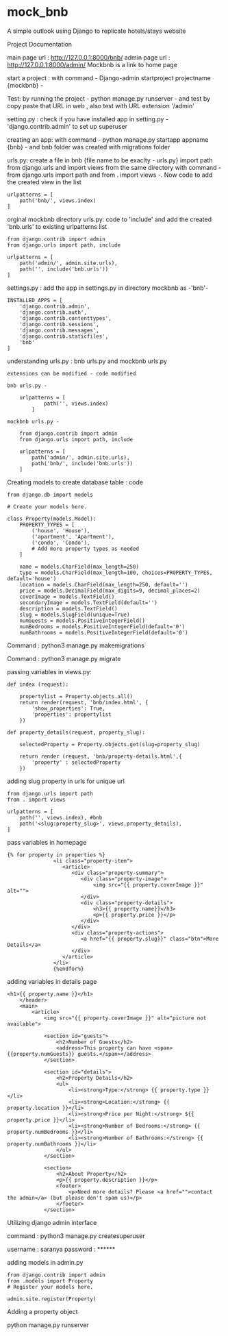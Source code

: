 # mock_bnb
 A simple outlook using Django to replicate hotels/stays website

 Project Documentation 
  

main page url : http://127.0.0.1:8000/bnb/
admin page url : http://127.0.0.1:8000/admin/
Mockbnb is a link to home page 


start a project : with command - Django-admin startproject projectname {mockbnb} -

Test:  by running the project - python manage.py runserver - and test by copy paste that URL in web , also test with URL extension '/admin' 

setting.py : check if you have installed app in setting.py - 'django.contrib.admin' to set up superuser 

creating an app: with command - python manage.py startapp appname {bnb} - and bnb folder was created with migrations folder

urls.py: create a file in bnb {file name to be exaclty - urls.py} import path from django.urls and import views from the same directory with command -from django.urls import path
and from . import views -. Now code to add the created view in the list

	urlpatterns = [
		path('bnb/', views.index)
	]
	
orginal mockbnb directory urls.py: code to 'include' and add the created 'bnb.urls' to existing urlpatterns list 

	from django.contrib import admin
	from django.urls import path, include

	urlpatterns = [
		path('admin/', admin.site.urls),
		path('', include('bnb.urls'))
	]
	

settings.py : add the app in settings.py in directory mockbnb as -'bnb'-

	INSTALLED_APPS = [
		'django.contrib.admin',
		'django.contrib.auth',
		'django.contrib.contenttypes',
		'django.contrib.sessions',
		'django.contrib.messages',
		'django.contrib.staticfiles',
		'bnb'
	]
	
understanding urls.py : bnb urls.py and mockbnb urls.py 

	extensions can be modified - code modified 

	bnb urls.py - 

		urlpatterns = [
				path('', views.index)
			]

	mockbnb urls.py - 

		from django.contrib import admin
		from django.urls import path, include

		urlpatterns = [
			path('admin/', admin.site.urls),
			path('bnb/', include('bnb.urls'))
		]

Creating models to create database table : code 

	from django.db import models

	# Create your models here.

	class Property(models.Model):
		PROPERTY_TYPES = [
			('house', 'House'),
			('apartment', 'Apartment'),
			('condo', 'Condo'),
			# Add more property types as needed
		]

		name = models.CharField(max_length=250)
		type = models.CharField(max_length=100, choices=PROPERTY_TYPES, default='house')
		location = models.CharField(max_length=250, default='')
		price = models.DecimalField(max_digits=9, decimal_places=2)
		coverImage = models.TextField()
		secondaryImage = models.TextField(default='')
		description = models.TextField()
		slug = models.SlugField(unique=True)
		numGuests = models.PositiveIntegerField()
		numBedrooms = models.PositiveIntegerField(default='0')
		numBathrooms = models.PositiveIntegerField(default='0')
			
Command : python3 manage.py makemigrations

Command : python3 manage.py migrate

passing variables in views.py:

	def index (request):

		propertylist = Property.objects.all()
		return render(request, 'bnb/index.html', {
			'show_properties': True,
			'properties': propertylist
		})

	def property_details(request, property_slug):
	 
		selectedProperty = Property.objects.get(slug=property_slug)

		return render (request, 'bnb/property-details.html',{
			'property' : selectedProperty
		})
		
adding slug property in urls for unique url 

	from django.urls import path
	from . import views 

	urlpatterns = [
		path('', views.index), #bnb 
		path('<slug:property_slug>', views.property_details),
	]
	
pass variables in homepage 

	{% for property in properties %}
				   <li class="property-item">
					  <article>
						 <div class="property-summary">
							<div class="property-image">
								<img src="{{ property.coverImage }}" alt="">
							</div>
							<div class="property-details">
								<h3>{{ property.name}}</h3>
								<p>{{ property.price }}</p>
							</div>
						 </div>
						 <div class="property-actions">
							<a href="{{ property.slug}}" class="btn">More Details</a>
						 </div>
					  </article>
				   </li>
				   {%endfor%}
				 
				 
adding variables in details page 

	<h1>{{ property.name }}</h1>
		</header>
		<main>
			<article>
				<img src="{{ property.coverImage }}" alt="picture not available">

				<section id="guests">
					<h2>Number of Guests</h2>
					<address>This property can have <span>{{property.numGuests}} guests.</span></address>
				</section>

				<section id="details">
					<h2>Property Details</h2>
					<ul>
						<li><strong>Type:</strong> {{ property.type }}</li>
						<li><strong>Location:</strong> {{ property.location }}</li>
						<li><strong>Price per Night:</strong> ${{ property.price }}</li>
						<li><strong>Number of Bedrooms:</strong> {{ property.numBedrooms }}</li>
						<li><strong>Number of Bathrooms:</strong> {{ property.numBathrooms }}</li>
					</ul>
				</section>

				<section>
					<h2>About Property</h2>
					<p>{{ property.description }}</p>
					<footer>
						<p>Need more details? Please <a href="">contact the admin</a> (but please don't spam us)</p>
					</footer>
				</section>
				
Utilizing django admin interface 

command : python3 manage.py createsuperuser

username : saranya
password : ******

adding models in admin.py 

	from django.contrib import admin
	from .models import Property
	# Register your models here.

	admin.site.register(Property)

Adding a property object 



python manage.py runserver 



